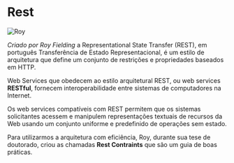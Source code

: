 # Rest

<div markdown="1" class="two-column">

![Roy](https://pbs.twimg.com/profile_images/2195030209/roy_fielding_sq.jpg)

</div>

<div markdown="1" class="two-column">

*Criado por Roy Fielding* a Representational State Transfer (REST), em português Transferência de Estado Representacional, é um estilo de arquitetura que define um conjunto de restrições e propriedades baseados em HTTP. 

Web Services que obedecem ao estilo arquitetural REST, ou web services **RESTful**, fornecem interoperabilidade entre sistemas de computadores na Internet. 

Os web services compatíveis com REST permitem que os sistemas solicitantes acessem e manipulem representações textuais de recursos da Web usando um conjunto uniforme e predefinido de operações sem estado. 

Para utilizarmos a arquitetura com eficiência, Roy, durante sua tese de doutorado, criou as chamadas **Rest Contraints** que são um guia de boas práticas.

</div>